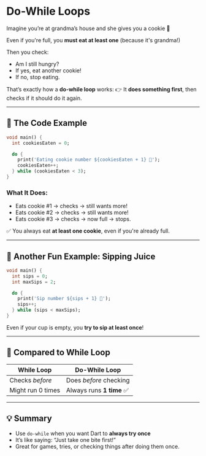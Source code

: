# Do-While Loops

Imagine you’re at grandma’s house and she gives you a cookie 🍪

Even if you're full, you **must eat at least one** (because it's grandma!)

Then you check:

* Am I still hungry?
* If yes, eat another cookie!
* If no, stop eating.

That’s exactly how a **do-while loop** works:
👉 It **does something first**, then checks if it should do it again.

---

## 🧁 The Code Example

```dart
void main() {
  int cookiesEaten = 0;

  do {
    print('Eating cookie number ${cookiesEaten + 1} 🍪');
    cookiesEaten++;
  } while (cookiesEaten < 3);
}
```

### What It Does:

* Eats cookie #1 → checks → still wants more!
* Eats cookie #2 → checks → still wants more!
* Eats cookie #3 → checks → now full → stops.

✅ You always eat **at least one cookie**, even if you're already full.

---

## 🧃 Another Fun Example: Sipping Juice

```dart
void main() {
  int sips = 0;
  int maxSips = 2;

  do {
    print('Sip number ${sips + 1} 🧃');
    sips++;
  } while (sips < maxSips);
}
```

Even if your cup is empty, you **try to sip at least once**!

---

## 🔁 Compared to While Loop

| While Loop        | Do-While Loop            |
|-------------------|--------------------------|
| Checks *before*   | Does *before* checking   |
| Might run 0 times | Always runs **1 time** ✅ |

---

## 💡 Summary

* Use `do-while` when you want Dart to **always try once**
* It’s like saying: “Just take one bite first!”
* Great for games, tries, or checking things after doing them once.

